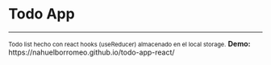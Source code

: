<h1>Todo App</h1>
<hr/>
<small>Todo list hecho con react hooks (useReducer) almacenado en el local storage.</small>
<strong>Demo: </strong> https://nahuelborromeo.github.io/todo-app-react/
